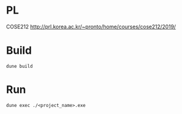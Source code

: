 # PL
COSE212
http://prl.korea.ac.kr/~pronto/home/courses/cose212/2019/

# Build
```
dune build
```

# Run
```
dune exec ./<project_name>.exe
```
